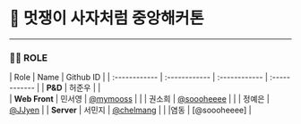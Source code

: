 # 🦁 멋쟁이 사자처럼 중앙해커톤
---
### 💁‍♀️ ROLE 
| Role | Name  | Github ID |
| :------------ | :------------ | :------------ | :------------ |
| **P&D** | 허준우  |  |  
| **Web Front** | 민서영  | [@mymooss](https://github.com/mymooss) |
|  | 권소희 | [@soooheeee](https://github.com/soooheeee) |
|  | 정예은 | [@JJyen](https://github.com/JJyen) |
| **Server** | 서민지  | [@chelmang](https://github.com/chelmang) |
|  |염동 | [@soooheeee] |
